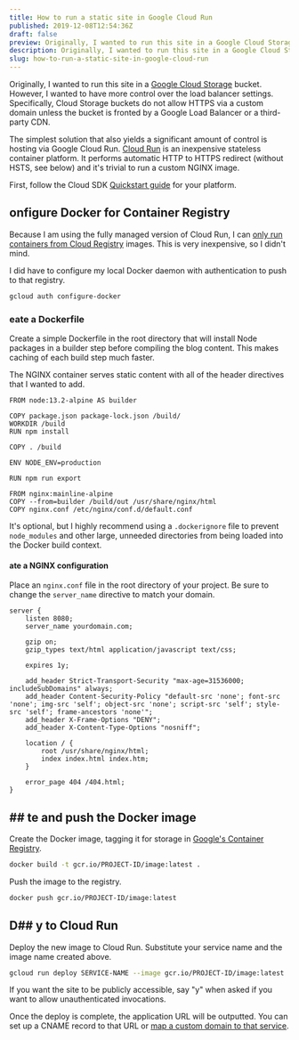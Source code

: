 ```yaml
---
title: How to run a static site in Google Cloud Run
published: 2019-12-08T12:54:36Z
draft: false
preview: Originally, I wanted to run this site in a Google Cloud Storage bucket. However, I wanted to have more control over some of the load balancer settings. Specifically, Cloud Storage buckets do not allow HTTPS unless the bucket is fronted by a Google Load Balancer or a third-party CDN. The simplest solution that also yields a significant amount of control is hosting via Google Cloud Run. Cloud Run is an inexpensive stateless container platform. It performs automatic HTTP to HTTPS redirect (without HSTS, see below) and it's trivial to run a custom NGINX image.
description: Originally, I wanted to run this site in a Google Cloud Storage bucket. However, I wanted to have more control over some of the load balancer settings. Specifically, Cloud Storage buckets do not allow HTTPS unless the bucket is fronted by a Google Load Balancer or a third-party CDN. The simplest solution that also yields a significant amount of control is hosting via Google Cloud Run. Cloud Run is an inexpensive stateless container platform. It performs automatic HTTP to HTTPS redirect (without HSTS, see below) and it's trivial to run a custom NGINX image.
slug: how-to-run-a-static-site-in-google-cloud-run
---
```


Originally, I wanted to run this site in a [Google Cloud Storage](https://cloud.google.com/storage/) bucket. However, I wanted to have more control over the load balancer settings. Specifically, Cloud Storage buckets do not allow HTTPS via a custom domain unless the bucket is fronted by a Google Load Balancer or a third-party CDN.

The simplest solution that also yields a significant amount of control is hosting via Google Cloud Run. [Cloud Run](https://cloud.google.com/run/) is an inexpensive stateless container platform. It performs automatic HTTP to HTTPS redirect (without HSTS, see below) and it's trivial to run a custom NGINX image.

First, follow the Cloud SDK [Quickstart guide](https://cloud.google.com/sdk/docs/quickstarts) for your platform.

## onfigure Docker for Container Registry

Because I am using the fully managed version of Cloud Run, I can [only run containers from Cloud Registry](https://cloud.google.com/run/docs/deploying) images. This is very inexpensive, so I didn't mind.

I did have to configure my local Docker daemon with authentication to push to that registry.

```bash
gcloud auth configure-docker
```

### eate a Dockerfile

Create a simple Dockerfile in the root directory that will install Node packages in a builder step before compiling the blog content. This makes caching of each build step much faster.

The NGINX container serves static content with all of the header directives that I wanted to add.

```docker
FROM node:13.2-alpine AS builder

COPY package.json package-lock.json /build/
WORKDIR /build
RUN npm install

COPY . /build

ENV NODE_ENV=production

RUN npm run export

FROM nginx:mainline-alpine
COPY --from=builder /build/out /usr/share/nginx/html
COPY nginx.conf /etc/nginx/conf.d/default.conf
```

It's optional, but I highly recommend using a `.dockerignore` file to prevent `node_modules` and other large, unneeded directories from being loaded into the Docker build context.

#### ate a NGINX configuration

Place an `nginx.conf` file in the root directory of your project. Be sure to change the `server_name` directive to match your domain.

```nginx
server {
    listen 8080;
    server_name yourdomain.com;

    gzip on;
    gzip_types text/html application/javascript text/css;

    expires 1y;

    add_header Strict-Transport-Security "max-age=31536000; includeSubDomains" always;
    add_header Content-Security-Policy "default-src 'none'; font-src 'none'; img-src 'self'; object-src 'none'; script-src 'self'; style-src 'self'; frame-ancestors 'none'";
    add_header X-Frame-Options "DENY";
    add_header X-Content-Type-Options "nosniff";

    location / {
        root /usr/share/nginx/html;
        index index.html index.htm;
    }

    error_page 404 /404.html;
}
```

## ## te and push the Docker image

Create the Docker image, tagging it for storage in [Google's Container Registry](https://cloud.google.com/container-registry/docs/).

```bash
docker build -t gcr.io/PROJECT-ID/image:latest .
```

Push the image to the registry.

```bash
docker push gcr.io/PROJECT-ID/image:latest
```

## D## y to Cloud Run

Deploy the new image to Cloud Run. Substitute your service name and the image name created above.

```bash
gcloud run deploy SERVICE-NAME --image gcr.io/PROJECT-ID/image:latest
```

If you want the site to be publicly accessible, say "y" when asked if you want to allow unauthenticated invocations.

Once the deploy is complete, the application URL will be outputted. You can set up a CNAME record to that URL or [map a custom domain to that service](https://cloud.google.com/run/docs/mapping-custom-domains).
